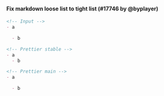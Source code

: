 #### Fix markdown loose list to tight list (#17746 by @byplayer)

<!-- prettier-ignore -->
```md
<!-- Input -->
- a

  - b

<!-- Prettier stable -->
- a
  - b

<!-- Prettier main -->
- a

  - b

```

